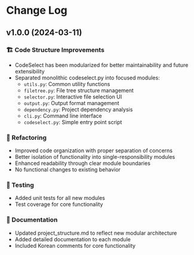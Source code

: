 # Change Log

## v1.0.0 (2024-03-11)

### 🏗 Code Structure Improvements
- CodeSelect has been modularized for better maintainability and future extensibility
- Separated monolithic codeselect.py into focused modules:
  - `utils.py`: Common utility functions
  - `filetree.py`: File tree structure management
  - `selector.py`: Interactive file selection UI
  - `output.py`: Output format management
  - `dependency.py`: Project dependency analysis
  - `cli.py`: Command line interface
  - `codeselect.py`: Simple entry point script

### 🔧 Refactoring
- Improved code organization with proper separation of concerns
- Better isolation of functionality into single-responsibility modules
- Enhanced readability through clear module boundaries
- No functional changes to existing behavior

### 🧪 Testing
- Added unit tests for all new modules
- Test coverage for core functionality

### 📖 Documentation
- Updated project_structure.md to reflect new modular architecture
- Added detailed documentation to each module
- Included Korean comments for core functionality